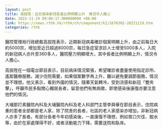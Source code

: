 ```yaml
---
layout: post
title: 高拔陞：近日感染新冠長者比例明顯上升　情況令人擔心
date: 2022-11-19 09:06:17.000000000 +08:00
link: https://news.rthk.hk/rthk/ch/component/k2/1676302-20221119.htm
categories: rthk
---
```


醫院管理局行政總裁高拔陞表示，近期新冠病毒確診個案明顯上升，由之前每日大約5000宗，增加至近日超過8000宗，每日急症室求診人士增至5000多人，入院的新冠病人亦升至360多人，醫院壓力明顯增大，其中長者比例明顯上升，情況令人擔心。

高拔陞在一個電台節目表示，目前病床情況緊張，希望確診者盡量使用指定診所、遙距醫療服務，減少住院需要，如果個案數字再上升，難以避免要調節服務，情況並不理想。他又表示，看到外國的情況，隨著天氣轉冷，受到流感和新冠「雙夾擊」，呼籲市民多點關心獨居長者，留意他們有無病徵，即使感染後康復亦要注意他們的情況。

大埔那打素醫院內科及大埔醫院內科及老人科部門主管李舜華在節目表示，住院病重的患者全部都是老人家，除了院舍的長者，社區的老人家感染亦增加，非新冠病人亦多了長者。有部分長者今年初感染後，一直康復不理想，例如胃口欠佳、脫水等，由於在家處理得不好，或者活動能力下降，需要送院和臥床。
